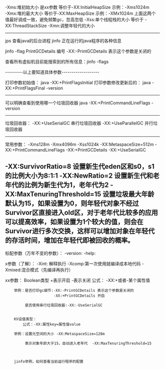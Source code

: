 -Xms:堆初始大小 是xx参数  等价于-XX:InitialHeapSize   示例：-Xms1024m   
-Xmx:堆的最大大小  等价于-XX:MaxHeapSize  示例：-XMx1024m  上面这两个值最好调成一致，避免频繁gc，忽高忽低
-Xss:单个线程栈的大小  等价于 -XX:ThreadStackSize
-Xmn:调整年轻代的大小

-------------------------------------------
jps  查看java的后台进程
jinfo 正在运行的java程序的各种信息

jinfo -flag PrintGCDetails 编号
-XX:-PrintGCDetails 表示这个参数是关闭的

查看所有虚拟机目前能搜索到的所有信息：jinfo -flags

---------以上要知道具体参数-------------------

打印参数初始值：
java -XX:+PrintFlagsInitial
打印参数修改更新后的：
java -XX:+PrintFlagsFinal -version

------------------------------------------
可以明确查看到使用哪一个垃圾回收器
java -XX:+PrintCommandLineFlags -version

------------------------------------------
垃圾回收器：
-XX:+UseSerialGC    串行垃圾回收器
-XX:+UseParallelGC  并行垃圾回收器

------------------------------------------
常用参数：
-Xms128m -Xmx4096m -Xss1024k -XX:MetaspaceSize=512m 
-XX:+PrintCommandLineFlags -XX:+PrintGCDetails -XX:+UseSerialGC 

-XX:SurvivorRatio=8 设置新生代eden区和s0，s1的比例大小为8:1:1
-XX:NewRatio=2 设置新生代和老年代的比例为新生代为1，老年代为2
-XX:MaxTenuringThreshold=15 设置垃圾最大年龄默认为15，如果设置为0，则年轻代对象不经过Survivor区直接进入old区，对于老年代比较多的应用可以提高效率，如果设置为1个较大的值，则会在Survivor进行多次交换，这样可以增加对象在年轻代的存活时间，增加在年轻代即被回收的概率。
-------------------------------------------

标配参数（万年不变的参数）：
    -version:
    -help:

x参数（了解）：
    -Xint: 解释执行
    -Xcomp:第一次使用就编译成本地代码
    -Xmixed:混合模式（先编译再执行）


xx参数：
        Boolean类型   +表示开启   -表示关闭
           公式： -XX:+或者-某个属性值
            
        举例：是否打印gc细节:-XX:-PrintGCDetails 表示这个参数是关闭的
                          -XX:+PrintGCDetails 开启
                          
             是否使用串行垃圾回收器:-XX:-UseSerialGC
        
        
        KV设值类型：
            公式：-XX:属性key=属性值value
        
        举例：设置元空间的大小 -XX:MetaspaceSize=128m
        
             表示对象年龄大于15，自动进入老年代  -XX:MaxTenuringThreshold=15
        
        
        
        jinfo举例，如何查看当前运行程序的配置
        
        
